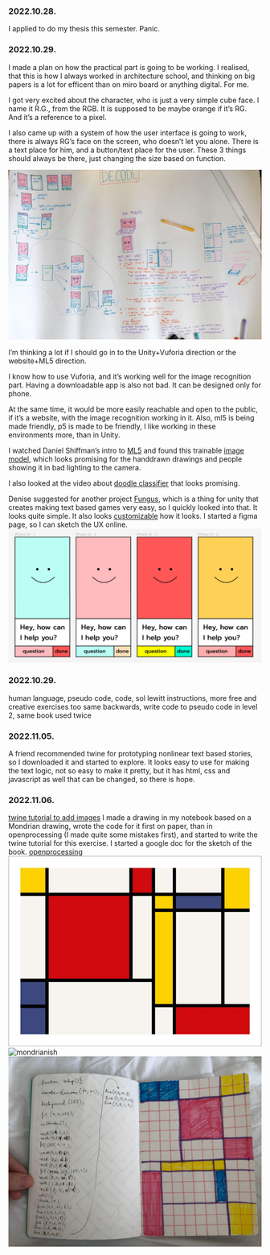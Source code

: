 ### 2022.10.28.

I applied to do my thesis this semester. Panic.

### 2022.10.29.

I made a plan on how the practical part is going to be working. I realised, that this is how I always worked in architecture school, and thinking on big papers is a lot for efficent than on miro board or anything digital. For me. 

I got very excited about the character, who is just a very simple cube face. I name it R.G., from the RGB. It is supposed to be maybe orange if it’s RG. And it’s a reference to a pixel.

I also came up with a system of how the user interface is going to work, there is always RG’s face on the screen, who doesn’t let you alone. There is a text place for him, and a button/text place for the user. These 3 things should always be there, just changing the size based on function.

![313470581_783384242758645_675665602606493254_n.jpg](img/313470581_783384242758645_675665602606493254_n.jpg)

I’m thinking a lot if I should go in to the Unity+Vuforia direction or the website+ML5 direction. 

I know how to use Vuforia, and it’s working well for the image recognition part. Having a downloadable app is also not bad. It can be designed only for phone.

At the same time, it would be more easily reachable and open to the public, if it’s a website, with the image recognition working in it. Also, ml5 is being made friendly, p5 is made to be friendly, I like working in these environments more, than in Unity.

I watched Daniel Shiffman’s intro to [ML5](https://www.youtube.com/watch?v=jmznx0Q1fP0) and found this trainable [image model](https://teachablemachine.withgoogle.com/train/image), which looks promising for the handdrawn drawings and people showing it in bad lighting to the camera.

I also looked at the video about [doodle classifier](https://thecodingtrain.com/tracks/ml5js-beginners-guide/ml5/9-doodleNet/1-doodleNet) that looks promising. 

Denise suggested for another project [Fungus](https://github.com/snozbot/fungus/wiki/tutorial_videos), which is a thing for unity that creates making text based games very easy, so I quickly looked into that. It looks quite simple. It also looks [customizable](https://www.youtube.com/watch?v=RdCAjpQ3iGE) how it looks.
I started a figma page, so I can sketch the UX online.
![figma1.jpg](img/figma1.jpg)

### 2022.10.29.
human language, pseudo code, code, sol lewitt instructions, more free and creative exercises too
same backwards, write code to pseudo code in level 2, same book used twice

### 2022.11.05.
A friend recommended twine for prototyping nonlinear text based stories, so I downloaded it and started to explore. It looks easy to use for making the text logic, not so easy to make it pretty, but it has html, css and javascript as well that can be changed, so there is hope. 

### 2022.11.06.
[twine tutorial to add images](https://www.youtube.com/watch?v=pXR4vC7Lmoo)
I made a drawing in my notebook based on a Mondrian drawing, wrote the code for it first on paper, than in openprocessing (I made quite some mistakes first), and started to write the twine tutorial for this exercise. 
I started a google doc for the sketch of the book.
[openprocessing](https://openprocessing.org/sketch/1726527)
![mondrian](img/cc5bf098b33c4d30e93af302e4967d81.jpg)
![mondrianish](img/mondrianish.png)
![mondrianish on paper](img/mondrianishpaper.jpg)
